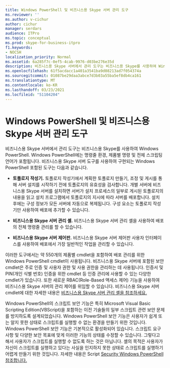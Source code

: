 ```yaml
---
title: Windows PowerShell 및 비즈니스용 Skype 서버 관리 도구
ms.reviewer: ''
ms.author: v-cichur
author: cichur
manager: serdars
audience: ITPro
ms.topic: conceptual
ms.prod: skype-for-business-itpro
f1.keywords:
- NOCSH
localization_priority: Normal
ms.assetid: 6a285f7c-0ef5-4cab-9976-d03be276e35d
description: 비즈니스용 Skype 서버에서 관리 도구는 비즈니스용 Skype를 사용하여 Windows PowerShell. Windows PowerShell에는 명령줄 환경, 제품별 명령 및 전체 스크립팅 언어가 포함됩니다. 비즈니스용 Skype 서버 도구를 사용하여 구현되는 Windows PowerShell 포함된 도구는 다음과 같습니다.
ms.openlocfilehash: 61f5acdacc1a401a3541ba9d08213ad7f054374a
ms.sourcegitcommit: 01087be29daa3abce7d3b03a55ba5ef8db4ca161
ms.translationtype: MT
ms.contentlocale: ko-KR
ms.lasthandoff: 03/23/2021
ms.locfileid: "51104204"
---
```

# <a name="windows-powershell-and-skype-for-business-server-management-tools"></a>Windows PowerShell 및 비즈니스용 Skype 서버 관리 도구
 
비즈니스용 Skype 서버에서 관리 도구는 비즈니스용 Skype를 사용하여 Windows PowerShell. Windows PowerShell에는 명령줄 환경, 제품별 명령 및 전체 스크립팅 언어가 포함됩니다. 비즈니스용 Skype 서버 도구를 사용하여 구현되는 Windows PowerShell 포함된 도구는 다음과 같습니다. 
  
- **토폴로지 작성기.** 토폴로지 작성기에서 계획한 토폴로지 만들기, 조정 및 게시를 통해 서버 설치를 시작하기 전에 토폴로지의 유효성을 검사합니다. 개별 서버에 비즈니스용 Skype 서버를 설치하면 서버가 설치 프로세스의 일부로 게시된 토폴로지의 내용을 읽고 설치 프로그램에서 토폴로지의 지시에 따라 서버를 배포합니다. 설치 후에는 구성 정보가 모든 서버에 자동으로 복제됩니다. 구성 요소는 토폴로지 작성기만 사용하여 배포에 추가할 수 있습니다.
    
- **비즈니스용 Skype 서버 관리 셸.** 비즈니스용 Skype 서버 관리 셸을 사용하여 배포의 전체 명령줄 관리를 할 수 있습니다.
    
- **비즈니스용 Skype 서버 제어판.** 비즈니스용 Skype 서버 제어판 사용자 인터페이스를 사용하여 배포에서 가장 일반적인 작업을 관리할 수 있습니다.
    
이러한 도구에서는 약 550개의 제품별 cmdlet을 포함하여 배포 관리를 위한 Windows PowerShell cmdlet이 사용됩니다. 비즈니스용 Skype 서버에 포함된 보안 cmdlet은 주로 인증 및 사용자 권한 및 사용 권한을 관리하는 데 사용됩니다. 인증서 및 PIN(개인 식별 번호) 인증을 위한 cmdlet 등 인증 관리에 사용할 수 있는 다양한 cmdlet가 있습니다. 또한 새로운 RBAC(Role-Based 액세스 제어) 기능을 사용하여 비즈니스용 Skype 서버의 관리 제어를 위임할 수 있습니다. 비즈니스용 Skype 서버 cmdlet에 대한 자세한 내용은 [비즈니스용 Skype 서버 관리 셸을 참조하세요.](../../manage/management-shell.md)
  
Windows PowerShell의 스크립트 보안 기능은 특히 Microsoft Visual Basic Scripting Edition(VBScript)을 포함하는 이전 기술들의 일부 스크립트 관련 보안 문제를 방지하도록 설계되었습니다. Windows PowerShell 보안 기능은 사용자가 쉽게 또는 알지 못한 상태로 스크립트를 실행할 수 없는 환경을 만들기 위한 것입니다. Windows PowerShell 보안 기능은 기본적으로 활성화되어 있습니다. 스크립트 요구 사항 및 다양한 보안 목표에 맞게 이러한 기능의 상태를 수정할 수 있습니다. 그렇다고 해서 사용자가 스크립트를 실행할 수 없도록 하는 것은 아닙니다. 셸의 목적은 사용자가 자신이 스크립트를 실행하고 있다는 사실을 인지하지 못한 상태로 스크립트를 실행하기 어렵게 만들기 위한 것입니다. 자세한 내용은 Script [Security Windows PowerShell 참조합니다.](/previous-versions/msdn10/gg261722(v=msdn.10))
